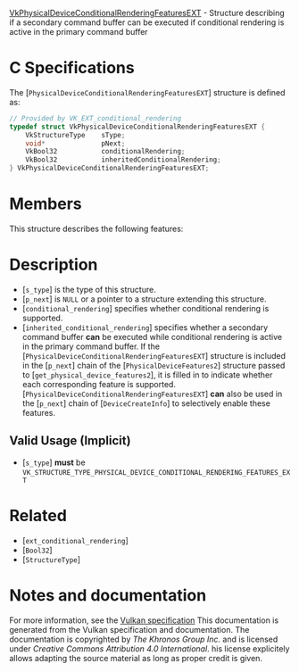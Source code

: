 [VkPhysicalDeviceConditionalRenderingFeaturesEXT](https://www.khronos.org/registry/vulkan/specs/1.3-extensions/man/html/VkPhysicalDeviceConditionalRenderingFeaturesEXT.html) - Structure describing if a secondary command buffer can be executed if conditional rendering is active in the primary command buffer

# C Specifications
The [`PhysicalDeviceConditionalRenderingFeaturesEXT`] structure is
defined as:
```c
// Provided by VK_EXT_conditional_rendering
typedef struct VkPhysicalDeviceConditionalRenderingFeaturesEXT {
    VkStructureType    sType;
    void*              pNext;
    VkBool32           conditionalRendering;
    VkBool32           inheritedConditionalRendering;
} VkPhysicalDeviceConditionalRenderingFeaturesEXT;
```

# Members
This structure describes the following features:

# Description
- [`s_type`] is the type of this structure.
- [`p_next`] is `NULL` or a pointer to a structure extending this structure.
- [`conditional_rendering`] specifies whether conditional rendering is supported.
- [`inherited_conditional_rendering`] specifies whether a secondary command buffer  **can**  be executed while conditional rendering is active in the primary command buffer.
If the [`PhysicalDeviceConditionalRenderingFeaturesEXT`] structure is included in the [`p_next`] chain of the
[`PhysicalDeviceFeatures2`] structure passed to
[`get_physical_device_features2`], it is filled in to indicate whether each
corresponding feature is supported.
[`PhysicalDeviceConditionalRenderingFeaturesEXT`] **can**  also be used in the [`p_next`] chain of
[`DeviceCreateInfo`] to selectively enable these features.
## Valid Usage (Implicit)
-  [`s_type`] **must**  be `VK_STRUCTURE_TYPE_PHYSICAL_DEVICE_CONDITIONAL_RENDERING_FEATURES_EXT`

# Related
- [`ext_conditional_rendering`]
- [`Bool32`]
- [`StructureType`]

# Notes and documentation
For more information, see the [Vulkan specification](https://www.khronos.org/registry/vulkan/specs/1.3-extensions/html/vkspec.html)
This documentation is generated from the Vulkan specification and documentation.
The documentation is copyrighted by *The Khronos Group Inc.* and is licensed under *Creative Commons Attribution 4.0 International*.
his license explicitely allows adapting the source material as long as proper credit is given.
        